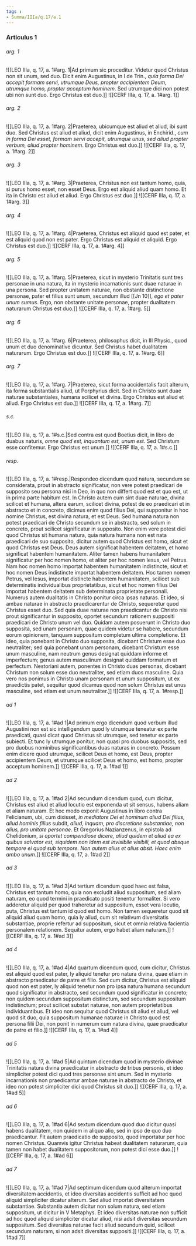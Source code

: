 ```yaml
---
tags : 
- Summa/IIIa/q.17/a.1
---
```


### Articulus 1

###### arg. 1
![[LEO IIIa, q. 17, a. 1#arg. 1|Ad primum sic proceditur. Videtur quod Christus non sit unum, sed duo. Dicit enim Augustinus, in I de Trin., *quia forma Dei accepit formam servi, utrumque Deus, propter accipientem Deum, utrumque homo, propter acceptum hominem*. Sed utrumque dici non potest ubi non sunt duo. Ergo Christus est duo.]]
![[CERF IIIa, q. 17, a. 1#arg. 1]]

###### arg. 2
![[LEO IIIa, q. 17, a. 1#arg. 2|Praeterea, ubicumque est aliud et aliud, ibi sunt duo. Sed Christus est aliud et aliud, dicit enim Augustinus, in Enchirid., *cum in forma Dei esset, formam servi accepit, utrumque unus, sed aliud propter verbum, aliud propter hominem*. Ergo Christus est duo.]]
![[CERF IIIa, q. 17, a. 1#arg. 2]]

###### arg. 3
![[LEO IIIa, q. 17, a. 1#arg. 3|Praeterea, Christus non est tantum homo, quia, si purus homo esset, non esset Deus. Ergo est aliquid aliud quam homo. Et ita in Christo est aliud et aliud. Ergo Christus est duo.]]
![[CERF IIIa, q. 17, a. 1#arg. 3]]

###### arg. 4
![[LEO IIIa, q. 17, a. 1#arg. 4|Praeterea, Christus est aliquid quod est pater, et est aliquid quod non est pater. Ergo Christus est aliquid et aliquid. Ergo Christus est duo.]]
![[CERF IIIa, q. 17, a. 1#arg. 4]]

###### arg. 5
![[LEO IIIa, q. 17, a. 1#arg. 5|Praeterea, sicut in mysterio Trinitatis sunt tres personae in una natura, ita in mysterio incarnationis sunt duae naturae in una persona. Sed propter unitatem naturae, non obstante distinctione personae, pater et filius sunt unum, secundum illud [[Jn 10]], *ego et pater unum sumus*. Ergo, non obstante unitate personae, propter dualitatem naturarum Christus est duo.]]
![[CERF IIIa, q. 17, a. 1#arg. 5]]

###### arg. 6
![[LEO IIIa, q. 17, a. 1#arg. 6|Praeterea, philosophus dicit, in III Physic., quod unum et duo denominative dicuntur. Sed Christus habet dualitatem naturarum. Ergo Christus est duo.]]
![[CERF IIIa, q. 17, a. 1#arg. 6]]

###### arg. 7
![[LEO IIIa, q. 17, a. 1#arg. 7|Praeterea, sicut forma accidentalis facit alterum, ita forma substantialis aliud, ut Porphyrius dicit. Sed in Christo sunt duae naturae substantiales, humana scilicet et divina. Ergo Christus est aliud et aliud. Ergo Christus est duo.]]
![[CERF IIIa, q. 17, a. 1#arg. 7]]

###### s.c.
![[LEO IIIa, q. 17, a. 1#s.c.|Sed contra est quod Boetius dicit, in libro de duabus naturis, *omne quod est, inquantum est, unum est*. Sed Christum esse confitemur. Ergo Christus est unum.]]
![[CERF IIIa, q. 17, a. 1#s.c.]]

###### resp.
![[LEO IIIa, q. 17, a. 1#resp.|Respondeo dicendum quod natura, secundum se considerata, prout in abstracto significatur, non vere potest praedicari de supposito seu persona nisi in Deo, in quo non differt quod est et quo est, ut in prima parte habitum est. In Christo autem cum sint duae naturae, divina scilicet et humana, altera earum, scilicet divina, potest de eo praedicari et in abstracto et in concreto, dicimus enim quod filius Dei, qui supponitur in hoc nomine Christus, est divina natura, et est Deus. Sed humana natura non potest praedicari de Christo secundum se in abstracto, sed solum in concreto, prout scilicet significatur in supposito. Non enim vere potest dici quod Christus sit humana natura, quia natura humana non est nata praedicari de suo supposito, dicitur autem quod Christus est homo, sicut et quod Christus est Deus. Deus autem significat habentem deitatem, et homo significat habentem humanitatem. Aliter tamen habens humanitatem significatur per hoc nomen homo, et aliter per hoc nomen Iesus, vel Petrus. Nam hoc nomen homo importat habentem humanitatem indistincte, sicut et hoc nomen Deus indistincte importat habentem deitatem. Hoc tamen nomen Petrus, vel Iesus, importat distincte habentem humanitatem, scilicet sub determinatis individualibus proprietatibus, sicut et hoc nomen filius Dei importat habentem deitatem sub determinata proprietate personali. Numerus autem dualitatis in Christo ponitur circa ipsas naturas. Et ideo, si ambae naturae in abstracto praedicarentur de Christo, sequeretur quod Christus esset duo. Sed quia duae naturae non praedicantur de Christo nisi prout significantur in supposito, oportet secundum rationem suppositi praedicari de Christo unum vel duo. Quidam autem posuerunt in Christo duo supposita, sed unam personam, quae quidem videtur se habere, secundum eorum opinionem, tanquam suppositum completum ultima completione. Et ideo, quia ponebant in Christo duo supposita, dicebant Christum esse duo neutraliter; sed quia ponebant unam personam, dicebant Christum esse unum masculine, nam neutrum genus designat quiddam informe et imperfectum; genus autem masculinum designat quiddam formatum et perfectum. Nestoriani autem, ponentes in Christo duas personas, dicebant Christum non solum esse duo neutraliter, sed etiam duos masculine. Quia vero nos ponimus in Christo unam personam et unum suppositum, ut ex praedictis patet, sequitur quod dicamus quod non solum Christus est unus masculine, sed etiam est unum neutraliter.]]
![[CERF IIIa, q. 17, a. 1#resp.]]

###### ad 1
![[LEO IIIa, q. 17, a. 1#ad 1|Ad primum ergo dicendum quod verbum illud Augustini non est sic intelligendum quod ly utrumque teneatur ex parte praedicati, quasi dicat quod Christus sit utrumque, sed tenetur ex parte subiecti. Et tunc ly utrumque ponitur, non quasi pro duobus suppositis, sed pro duobus nominibus significantibus duas naturas in concreto. Possum enim dicere quod utrumque, scilicet Deus et homo, est Deus, propter accipientem Deum, et utrumque scilicet Deus et homo, est homo, propter acceptum hominem.]]
![[CERF IIIa, q. 17, a. 1#ad 1]]

###### ad 2
![[LEO IIIa, q. 17, a. 1#ad 2|Ad secundum dicendum quod, cum dicitur, Christus est aliud et aliud locutio est exponenda ut sit sensus, habens aliam et aliam naturam. Et hoc modo exponit Augustinus in libro contra Felicianum, ubi, cum dixisset, *in mediatore Dei et hominum aliud Dei filius, aliud hominis filius* subdit, *aliud, inquam, pro discretione substantiae, non alius, pro unitate personae*. Et Gregorius Nazianzenus, in epistola ad Chelidonium, *si oportet compendiose dicere, aliud quidem et aliud ea ex quibus salvator est, siquidem non idem est invisibile visibili, et quod absque tempore ei quod sub tempore. Non autem alius et alius absit. Haec enim ambo unum*.]]
![[CERF IIIa, q. 17, a. 1#ad 2]]

###### ad 3
![[LEO IIIa, q. 17, a. 1#ad 3|Ad tertium dicendum quod haec est falsa, Christus est tantum homo, quia non excludit aliud suppositum, sed aliam naturam, eo quod termini in praedicato positi tenentur formaliter. Si vero adderetur aliquid per quod traheretur ad suppositum, esset vera locutio, puta, Christus est tantum id quod est homo. Non tamen sequeretur quod sit aliquid aliud quam homo, quia ly aliud, cum sit relativum diversitatis substantiae, proprie refertur ad suppositum, sicut et omnia relativa facientia personalem relationem. Sequitur autem, ergo habet aliam naturam.]]
![[CERF IIIa, q. 17, a. 1#ad 3]]

###### ad 4
![[LEO IIIa, q. 17, a. 1#ad 4|Ad quartum dicendum quod, cum dicitur, Christus est aliquid quod est pater, ly aliquid tenetur pro natura divina, quae etiam in abstracto praedicatur de patre et filio. Sed cum dicitur, Christus est aliquid quod non est pater, ly aliquid tenetur non pro ipsa natura humana secundum quod significatur in abstracto, sed secundum quod significatur in concreto; non quidem secundum suppositum distinctum, sed secundum suppositum indistinctum; prout scilicet substat naturae, non autem proprietatibus individuantibus. Et ideo non sequitur quod Christus sit aliud et aliud, vel quod sit duo, quia suppositum humanae naturae in Christo quod est persona filii Dei, non ponit in numerum cum natura divina, quae praedicatur de patre et filio.]]
![[CERF IIIa, q. 17, a. 1#ad 4]]

###### ad 5
![[LEO IIIa, q. 17, a. 1#ad 5|Ad quintum dicendum quod in mysterio divinae Trinitatis natura divina praedicatur in abstracto de tribus personis, et ideo simpliciter potest dici quod tres personae sint unum. Sed in mysterio incarnationis non praedicantur ambae naturae in abstracto de Christo, et ideo non potest simpliciter dici quod Christus sit duo.]]
![[CERF IIIa, q. 17, a. 1#ad 5]]

###### ad 6
![[LEO IIIa, q. 17, a. 1#ad 6|Ad sextum dicendum quod duo dicitur quasi habens dualitatem, non quidem in aliquo alio, sed in ipso de quo duo praedicantur. Fit autem praedicatio de supposito, quod importatur per hoc nomen Christus. Quamvis igitur Christus habeat dualitatem naturarum, quia tamen non habet dualitatem suppositorum, non potest dici esse duo.]]
![[CERF IIIa, q. 17, a. 1#ad 6]]

###### ad 7
![[LEO IIIa, q. 17, a. 1#ad 7|Ad septimum dicendum quod alterum importat diversitatem accidentis, et ideo diversitas accidentis sufficit ad hoc quod aliquid simpliciter dicatur alterum. Sed aliud importat diversitatem substantiae. Substantia autem dicitur non solum natura, sed etiam suppositum, ut dicitur in V Metaphys. Et ideo diversitas naturae non sufficit ad hoc quod aliquid simpliciter dicatur aliud, nisi adsit diversitas secundum suppositum. Sed diversitas naturae facit aliud secundum quid, scilicet secundum naturam, si non adsit diversitas suppositi.]]
![[CERF IIIa, q. 17, a. 1#ad 7]]

